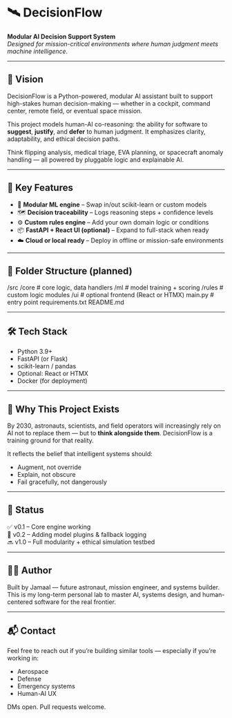 # 🛰️ DecisionFlow

**Modular AI Decision Support System**  
_Designed for mission-critical environments where human judgment meets machine intelligence._

---

## 🧭 Vision

DecisionFlow is a Python-powered, modular AI assistant built to support high-stakes human decision-making — whether in a cockpit, command center, remote field, or eventual space mission.

This project models human-AI co-reasoning: the ability for software to **suggest**, **justify**, and **defer** to human judgment. It emphasizes clarity, adaptability, and ethical decision paths.

Think flipping analysis, medical triage, EVA planning, or spacecraft anomaly handling — all powered by pluggable logic and explainable AI.

---

## 🚀 Key Features

- 🧠 **Modular ML engine** – Swap in/out scikit-learn or custom models
- 🗺️ **Decision traceability** – Logs reasoning steps + confidence levels
- ⚙️ **Custom rules engine** – Add your own domain logic or conditions
- 📦 **FastAPI + React UI (optional)** – Expand to full-stack when ready
- ☁️ **Cloud or local ready** – Deploy in offline or mission-safe environments

---

## 📁 Folder Structure (planned)
/src
/core         # core logic, data handlers
/ml           # model training + scoring
/rules        # custom logic modules
/ui           # optional frontend (React or HTMX)
main.py         # entry point
requirements.txt
README.md

---

## 🛠️ Tech Stack

- Python 3.9+
- FastAPI (or Flask)
- scikit-learn / pandas
- Optional: React or HTMX
- Docker (for deployment)

---

## 🌌 Why This Project Exists

By 2030, astronauts, scientists, and field operators will increasingly rely on AI not to replace them — but to **think alongside them**. DecisionFlow is a training ground for that reality.

It reflects the belief that intelligent systems should:
- Augment, not override  
- Explain, not obscure  
- Fail gracefully, not dangerously  

---

## 📡 Status

✅ v0.1 – Core engine working  
🚧 v0.2 – Adding model plugins & fallback logging  
🔜 v1.0 – Full modularity + ethical simulation testbed

---

## 🧑‍🚀 Author

Built by Jamaal — future astronaut, mission engineer, and systems builder.  
This is my long-term personal lab to master AI, systems design, and human-centered software for the real frontier.

---

## 📬 Contact

Feel free to reach out if you’re building similar tools — especially if you’re working in:
- Aerospace
- Defense
- Emergency systems
- Human-AI UX

DMs open. Pull requests welcome.
